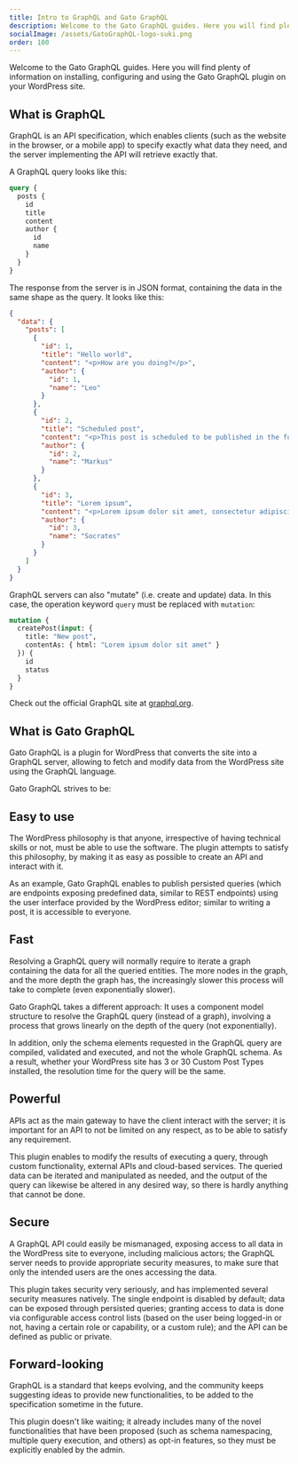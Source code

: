 ```yaml
---
title: Intro to GraphQL and Gato GraphQL
description: Welcome to the Gato GraphQL guides. Here you will find plenty of information on installing, configuring and using the Gato GraphQL plugin on your WordPress site.
socialImage: /assets/GatoGraphQL-logo-suki.png
order: 100
---
```


Welcome to the Gato GraphQL guides. Here you will find plenty of information on installing, configuring and using the Gato GraphQL plugin on your WordPress site.

## What is GraphQL

GraphQL is an API specification, which enables clients (such as the website in the browser, or a mobile app) to specify exactly what data they need, and the server implementing the API will retrieve exactly that.

A GraphQL query looks like this:

```graphql
query {
  posts {
    id
    title
    content
    author {
      id
      name
    }
  }
}
```

The response from the server is in JSON format, containing the data in the same shape as the query. It looks like this:

```json
{
  "data": {
    "posts": [
      {
        "id": 1,
        "title": "Hello world",
        "content": "<p>How are you doing?</p>",
        "author": {
          "id": 1,
          "name": "Leo"
        }
      },
      {
        "id": 2,
        "title": "Scheduled post",
        "content": "<p>This post is scheduled to be published in the future.</p>",
        "author": {
          "id": 2,
          "name": "Markus"
        }
      },
      {
        "id": 3,
        "title": "Lorem ipsum",
        "content": "<p>Lorem ipsum dolor sit amet, consectetur adipiscing elit, sed do eiusmod tempor incididunt ut labore et dolore magna aliqua.</p>",
        "author": {
          "id": 3,
          "name": "Socrates"
        }
      }
    ]
  }
}
```

GraphQL servers can also "mutate" (i.e. create and update) data. In this case, the operation keyword `query` must be replaced with `mutation`:

```graphql
mutation {
  createPost(input: {
    title: "New post",
    contentAs: { html: "Lorem ipsum dolor sit amet" }
  }) {
    id
    status
  }
}
```

Check out the official GraphQL site at [graphql.org](https://graphql.org/).

## What is Gato GraphQL

Gato GraphQL is a plugin for WordPress that converts the site into a GraphQL server, allowing to fetch and modify data from the WordPress site using the GraphQL language.

<!-- ## Plugin goals

**_Hey!_** Read the detailed explanation of these goals in CSS-Tricks article [Rendering the WordPress philosophy in GraphQL](https://css-tricks.com/rendering-the-wordpress-philosophy-in-graphql/). -->

Gato GraphQL strives to be:

## Easy to use

The WordPress philosophy is that anyone, irrespective of having technical skills or not, must be able to use the software. The plugin attempts to satisfy this philosophy, by making it as easy as possible to create an API and interact with it.

As an example, Gato GraphQL enables to publish persisted queries (which are endpoints exposing predefined data, similar to REST endpoints) using the user interface provided by the WordPress editor; similar to writing a post, it is accessible to everyone.

## Fast

Resolving a GraphQL query will normally require to iterate a graph containing the data for all the queried entities. The more nodes in the graph, and the more depth the graph has, the increasingly slower this process will take to complete (even exponentially slower).

Gato GraphQL takes a different approach: It uses a component model structure to resolve the GraphQL query (instead of a graph), involving a process that grows linearly on the depth of the query (not exponentially).

In addition, only the schema elements requested in the GraphQL query are compiled, validated and executed, and not the whole GraphQL schema. As a result, whether your WordPress site has 3 or 30 Custom Post Types installed, the resolution time for the query will be the same.

## Powerful

APIs act as the main gateway to have the client interact with the server; it is important for an API to not be limited on any respect, as to be able to satisfy any requirement.

This plugin enables to modify the results of executing a query, through custom functionality, external APIs and cloud-based services. The queried data can be iterated and manipulated as needed, and the output of the query can likewise be altered in any desired way, so there is hardly anything that cannot be done.

## Secure

A GraphQL API could easily be mismanaged, exposing access to all data in the WordPress site to everyone, including malicious actors; the GraphQL server needs to provide appropriate security measures, to make sure that only the intended users are the ones accessing the data.

This plugin takes security very seriously, and has implemented several security measures natively. The single endpoint is disabled by default; data can be exposed through persisted queries; granting access to data is done via configurable access control lists (based on the user being logged-in or not, having a certain role or capability, or a custom rule); and the API can be defined as public or private.

## Forward-looking

GraphQL is a standard that keeps evolving, and the community keeps suggesting ideas to provide new functionalities, to be added to the specification sometime in the future.

This plugin doesn't like waiting; it already includes many of the novel functionalities that have been proposed (such as schema namespacing, multiple query execution, and others) as opt-in features, so they must be explicitly enabled by the admin.
